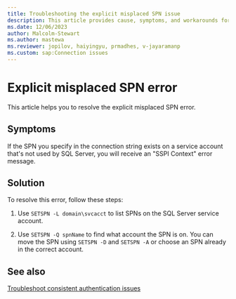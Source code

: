 ```yaml
---
title: Troubleshooting the explicit misplaced SPN issue 
description: This article provides cause, symptoms, and workarounds for troubleshooting the explicit SPN is missing issue.
ms.date: 12/06/2023
author: Malcolm-Stewart
ms.author: mastewa
ms.reviewer: jopilov, haiyingyu, prmadhes, v-jayaramanp
ms.custom: sap:Connection issues
---
```


# Explicit misplaced SPN error

This article helps you to resolve the explicit misplaced SPN error.

## Symptoms

If the SPN you specify in the connection string exists on a service account that's not used by SQL Server, you will receive an "SSPI Context" error message.

## Solution

To resolve this error, follow these steps:

1. Use `SETSPN -L domain\svcacct` to list SPNs on the SQL Server service account.

1. Use `SETSPN -Q spnName` to find what account the SPN is on. You can move the SPN using `SETSPN -D` and `SETSPN -A` or choose an SPN already in the correct account.

## See also

[Troubleshoot consistent authentication issues](consistent-authentication-connectivity-issues.md)
